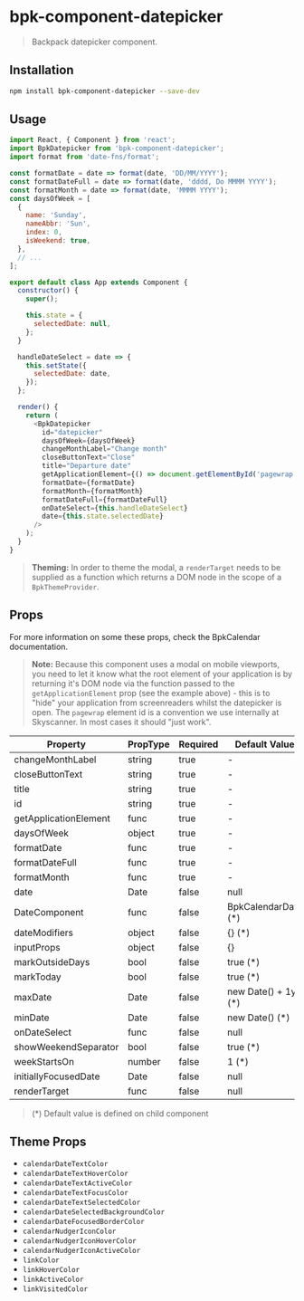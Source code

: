 # bpk-component-datepicker

> Backpack datepicker component.

## Installation

```sh
npm install bpk-component-datepicker --save-dev
```

## Usage

```js
import React, { Component } from 'react';
import BpkDatepicker from 'bpk-component-datepicker';
import format from 'date-fns/format';

const formatDate = date => format(date, 'DD/MM/YYYY');
const formatDateFull = date => format(date, 'dddd, Do MMMM YYYY');
const formatMonth = date => format(date, 'MMMM YYYY');
const daysOfWeek = [
  {
    name: 'Sunday',
    nameAbbr: 'Sun',
    index: 0,
    isWeekend: true,
  },
  // ...
];

export default class App extends Component {
  constructor() {
    super();

    this.state = {
      selectedDate: null,
    };
  }

  handleDateSelect = date => {
    this.setState({
      selectedDate: date,
    });
  };

  render() {
    return (
      <BpkDatepicker
        id="datepicker"
        daysOfWeek={daysOfWeek}
        changeMonthLabel="Change month"
        closeButtonText="Close"
        title="Departure date"
        getApplicationElement={() => document.getElementById('pagewrap')}
        formatDate={formatDate}
        formatMonth={formatMonth}
        formatDateFull={formatDateFull}
        onDateSelect={this.handleDateSelect}
        date={this.state.selectedDate}
      />
    );
  }
}
```

> **Theming:** In order to theme the modal, a `renderTarget` needs to be supplied as a function which returns a DOM node
> in the scope of a `BpkThemeProvider`.

## Props

For more information on some these props, check the BpkCalendar documentation.

> **Note:** Because this component uses a modal on mobile viewports, you need to let it know what
> the root element of your application is by returning it's DOM node via the function passed to the
> `getApplicationElement` prop (see the example above) - this is to "hide" your application from
> screenreaders whilst the datepicker is open. The `pagewrap` element id is a convention we use internally at Skyscanner. In most cases it should "just work".

| Property              | PropType | Required | Default Value         |
| --------------------- | -------- | -------- | --------------------- |
| changeMonthLabel      | string   | true     | -                     |
| closeButtonText       | string   | true     | -                     |
| title                 | string   | true     | -                     |
| id                    | string   | true     | -                     |
| getApplicationElement | func     | true     | -                     |
| daysOfWeek            | object   | true     | -                     |
| formatDate            | func     | true     | -                     |
| formatDateFull        | func     | true     | -                     |
| formatMonth           | func     | true     | -                     |
| date                  | Date     | false    | null                  |
| DateComponent         | func     | false    | BpkCalendarDate (\*)  |
| dateModifiers         | object   | false    | {} (\*)               |
| inputProps            | object   | false    | {}                    |
| markOutsideDays       | bool     | false    | true (\*)             |
| markToday             | bool     | false    | true (\*)             |
| maxDate               | Date     | false    | new Date() + 1yr (\*) |
| minDate               | Date     | false    | new Date() (\*)       |
| onDateSelect          | func     | false    | null                  |
| showWeekendSeparator  | bool     | false    | true (\*)             |
| weekStartsOn          | number   | false    | 1 (\*)                |
| initiallyFocusedDate  | Date     | false    | null                  |
| renderTarget          | func     | false    | null                  |

> (\*) Default value is defined on child component

## Theme Props

- `calendarDateTextColor`
- `calendarDateTextHoverColor`
- `calendarDateTextActiveColor`
- `calendarDateTextFocusColor`
- `calendarDateTextSelectedColor`
- `calendarDateSelectedBackgroundColor`
- `calendarDateFocusedBorderColor`
- `calendarNudgerIconColor`
- `calendarNudgerIconHoverColor`
- `calendarNudgerIconActiveColor`
- `linkColor`
- `linkHoverColor`
- `linkActiveColor`
- `linkVisitedColor`
